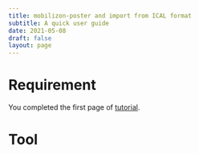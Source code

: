 ```yaml
---
title: mobilizon-poster and import from ICAL format
subtitle: A quick user guide
date: 2021-05-08
draft: false
layout: page
---
```


# Requirement

You completed the first page of [tutorial](/mobilizon-poster).

# Tool

